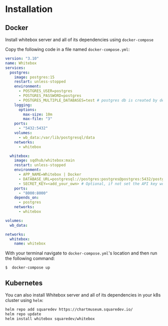 # Installation

## Docker

Install whitebox server and all of its dependencies using `docker-compose`

Copy the following code in a file named `docker-compose.yml`:

```yaml
version: "3.10"
name: Whitebox
services:
  postgres:
    image: postgres:15
    restart: unless-stopped
    environment:
      - POSTGRES_USER=postgres
      - POSTGRES_PASSWORD=postgres
      - POSTGRES_MULTIPLE_DATABASES=test # postgres db is created by default
    logging:
      options:
        max-size: 10m
        max-file: "3"
    ports:
      - "5432:5432"
    volumes:
      - wb_data:/var/lib/postgresql/data
    networks:
      - whitebox

  whitebox:
    image: sqdhub/whitebox:main
    restart: unless-stopped
    environment:
      - APP_NAME=Whitebox | Docker
      - DATABASE_URL=postgresql://postgres:postgres@postgres:5432/postgres
      - SECRET_KEY=<add_your_own> # Optional, if not set the API key won't be encrypted
    ports:
      - "8000:8000"
    depends_on:
      - postgres
    networks:
      - whitebox

volumes:
  wb_data:

networks:
  whitebox:
    name: whitebox
```

With your terminal navigate to `docker-compose.yml`'s location and then run the following command:

<div class="termy">

```console
$  docker-compose up

```

</div>

## Kubernetes

You can also install Whitebox server and all of its dependencies in your k8s cluster using `helm`:

```bash
helm repo add squaredev https://chartmuseum.squaredev.io/
helm repo update
helm install whitebox squaredev/whitebox
```
